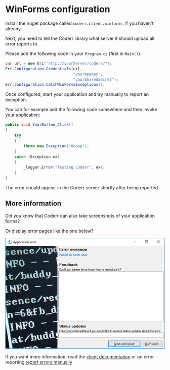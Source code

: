 WinForms configuration
======================

Install the nuget package called `coderr.client.winforms`, if you haven't already.

Next, you need to tell the Coderr library what server it should upload all error reports to.

Please add the following code in your `Program.cs` (first in `Main()`).

```csharp
var url = new Uri("http://yourServer/coderr/");
Err.Configuration.Credentials(url, 
                              "yourAppKey", 
                              "yourSharedSecret");
Err.Configuration.CatchWinFormsExceptions();
```

Once configured, start your application and try manually to report an exception.

You can for example add the following code somewhere and then invoke your application:


```csharp
public void YourButton_Click()
{
    try
    {
        throw new Exception("Oooop");
    }
    catch (Exception ex)
    {
        _logger.Error("Testing Coderr", ex);
    }
}
```

The error should appear in the Coderr server shortly after being reported.

## More information

Did you know that Coderr can also take screenshots of your application forms? 

Or display error pages like the one below?

![](winforms_error_all.png)

If you want more information, read the [client documentation](index.md) or on error reporting [report errors manually](../../gettingstarted.md)
